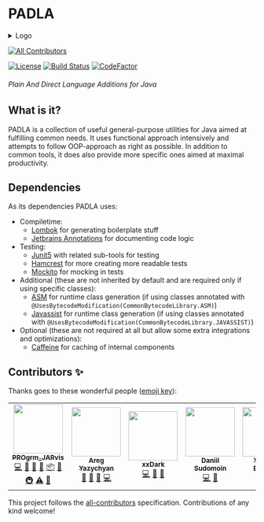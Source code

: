 # PADLA
<details>
<summary>Logo</summary>

![logo](./.branding/logo_512x512.png)
</details>

<!-- ALL-CONTRIBUTORS-BADGE:START - Do not remove or modify this section -->
[![All Contributors](https://img.shields.io/badge/all_contributors-5-orange.svg?style=flat-square)](#contributors-)
<!-- ALL-CONTRIBUTORS-BADGE:END -->

[![License](https://img.shields.io/github/license/JarvisCraft/padla)](/LICENSE)
[![Build Status](https://travis-ci.com/JarvisCraft/padla.svg?branch=development)](https://travis-ci.com/JarvisCraft/padla)
[![CodeFactor](https://www.codefactor.io/repository/github/jarviscraft/padla/badge)](https://www.codefactor.io/repository/github/jarviscraft/padla)

###### Plain And Direct Language Additions for Java

## What is it?

PADLA is a collection of useful general-purpose utilities for Java aimed at fulfilling common needs.
It uses functional approach intensively and attempts to follow OOP-approach as right as possible.
In addition to common tools, it does also provide more specific ones aimed at maximal productivity.

## Dependencies

As its dependencies PADLA uses:
- Compiletime:
  - [Lombok](https://github.com/rzwitserloot/lombok) for generating boilerplate stuff
  - [Jetbrains Annotations](https://github.com/JetBrains/java-annotations) for documenting code logic
- Testing:
  - [Junit5](https://github.com/junit-team/junit5/) with related sub-tools for testing
  - [Hamcrest](https://github.com/hamcrest/JavaHamcrest) for more creating more readable tests
  - [Mockito](https://github.com/mockito/mockito) for mocking in tests
- Additional (these are not inherited by default and are required only if using specific classes):
  - [ASM](https://gitlab.ow2.org/asm/asm) for runtime class generation (if using classes annotated with `@UsesBytecodeModification(CommonBytecodeLibrary.ASM)`)
  - [Javassist](https://github.com/jboss-javassist/javassist) for runtime class generation (if using classes annotated with `@UsesBytecodeModification(CommonBytecodeLibrary.JAVASSIST)`)
- Optional (these are not required at all but allow some extra integrations and optimizations):
  - [Caffeine](https://github.com/ben-manes/caffeine) for caching of internal components

## Contributors ✨

Thanks goes to these wonderful people ([emoji key](https://allcontributors.org/docs/en/emoji-key)):

<!-- ALL-CONTRIBUTORS-LIST:START - Do not remove or modify this section -->
<!-- prettier-ignore-start -->
<!-- markdownlint-disable -->
<table>
  <tr>
    <td align="center"><a href="https://progrm-jarvis.ru/"><img src="https://avatars.githubusercontent.com/u/7693005?v=4?s=100" width="100px;" alt=""/><br /><sub><b>PROgrm_JARvis</b></sub></a><br /><a href="https://github.com/JarvisCraft/padla/commits?author=JarvisCraft" title="Code">💻</a> <a href="https://github.com/JarvisCraft/padla/commits?author=JarvisCraft" title="Documentation">📖</a> <a href="#ideas-JarvisCraft" title="Ideas, Planning, & Feedback">🤔</a> <a href="#maintenance-JarvisCraft" title="Maintenance">🚧</a> <a href="#platform-JarvisCraft" title="Packaging/porting to new platform">📦</a> <a href="#projectManagement-JarvisCraft" title="Project Management">📆</a> <a href="#infra-JarvisCraft" title="Infrastructure (Hosting, Build-Tools, etc)">🚇</a> <a href="https://github.com/JarvisCraft/padla/commits?author=JarvisCraft" title="Tests">⚠️</a> <a href="https://github.com/JarvisCraft/padla/pulls?q=is%3Apr+reviewed-by%3AJarvisCraft" title="Reviewed Pull Requests">👀</a></td>
    <td align="center"><a href="https://github.com/AbstractCoderX"><img src="https://avatars.githubusercontent.com/u/38766980?v=4?s=100" width="100px;" alt=""/><br /><sub><b>Areg Yazychyan</b></sub></a><br /><a href="#ideas-AbstractCoderX" title="Ideas, Planning, & Feedback">🤔</a> <a href="https://github.com/JarvisCraft/padla/pulls?q=is%3Apr+reviewed-by%3AAbstractCoderX" title="Reviewed Pull Requests">👀</a> <a href="#business-AbstractCoderX" title="Business development">💼</a> <a href="https://github.com/JarvisCraft/padla/commits?author=AbstractCoderX" title="Code">💻</a></td>
    <td align="center"><a href="https://github.com/xxDark"><img src="https://avatars.githubusercontent.com/u/19853368?v=4?s=100" width="100px;" alt=""/><br /><sub><b>xxDark</b></sub></a><br /><a href="https://github.com/JarvisCraft/padla/commits?author=xxDark" title="Code">💻</a> <a href="#ideas-xxDark" title="Ideas, Planning, & Feedback">🤔</a> <a href="https://github.com/JarvisCraft/padla/issues?q=author%3AxxDark" title="Bug reports">🐛</a></td>
    <td align="center"><a href="http://vk.com/zabelovq"><img src="https://avatars.githubusercontent.com/u/45364639?v=4?s=100" width="100px;" alt=""/><br /><sub><b>Daniil Sudomoin</b></sub></a><br /><a href="https://github.com/JarvisCraft/padla/commits?author=zabelovq" title="Code">💻</a> <a href="#ideas-zabelovq" title="Ideas, Planning, & Feedback">🤔</a></td>
    <td align="center"><a href="https://github.com/CertainLach"><img src="https://avatars.githubusercontent.com/u/6235312?v=4?s=100" width="100px;" alt=""/><br /><sub><b>Yaroslav Bolyukin</b></sub></a><br /><a href="#ideas-CertainLach" title="Ideas, Planning, & Feedback">🤔</a> <a href="#security-CertainLach" title="Security">🛡️</a> <a href="https://github.com/JarvisCraft/padla/commits?author=CertainLach" title="Documentation">📖</a></td>
  </tr>
</table>

<!-- markdownlint-restore -->
<!-- prettier-ignore-end -->

<!-- ALL-CONTRIBUTORS-LIST:END -->

This project follows the [all-contributors](https://github.com/all-contributors/all-contributors) specification. Contributions of any kind welcome!
